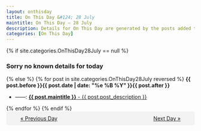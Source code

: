 ```yaml
---
layout: onthisday
title: On This Day &#124; 28 July
maintitle: On This Day — 28 July
description: Details for On This Day are generated by the posts added to the website so the content is subject to changes/updates over time.
categories: [On This Day]
---
```


{% if site.categories.OnThisDay28July == null %}
<h3>Sorry no known details for today</h3>
{% else %}
{% for post in site.categories.OnThisDay28July reversed %}
<strong>{{ post.before }}{{ post.date | date: "%e %B %Y" }}{{ post.after }}</strong>
<ul>
<li> ——: <a class="{{ post.class }}" href="{{ post.url }}"><strong>{{ post.maintitle }}</strong> - {{ post.post_description }}</a></li>
</ul>
{% endfor %}
{% endif %}
<br />
<div style="background-color: #f3f3f3; padding: 10px; border-radius: 5px; text-align: center; display: flex; justify-content: space-evenly;">
<a href="/onthisday/07/07-27">« Previous Day</a>
<span style="visibility:hidden;">[ Visit Leap Year February 29 ]</span>
<a href="/onthisday/07/07-29">Next Day »</a>
</div>
